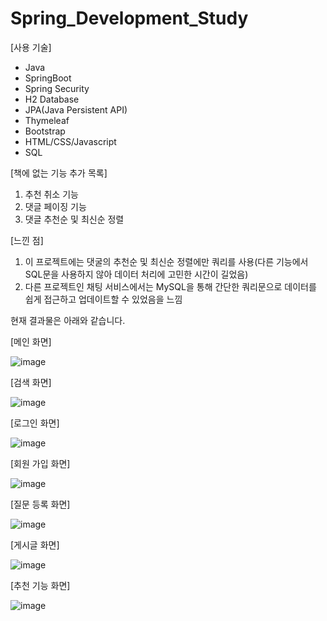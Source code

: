 # Spring_Development_Study

[사용 기술]
- Java  
- SpringBoot
- Spring Security
- H2 Database
- JPA(Java Persistent API)
- Thymeleaf
- Bootstrap
- HTML/CSS/Javascript
- SQL

[책에 없는 기능 추가 목록]
1. 추천 취소 기능
2. 댓글 페이징 기능
3. 댓글 추천순 및 최신순 정렬

[느낀 점]
1. 이 프로젝트에는 댓굴의 추천순 및 최신순 정렬에만 쿼리를 사용(다른 기능에서 SQL문을 사용하지 않아 데이터 처리에 고민한 시간이 길었음)
2. 다른 프로젝트인 채팅 서비스에서는 MySQL을 통해 간단한 쿼리문으로 데이터를 쉽게 접근하고 업데이트할 수 있었음을 느낌

현재 결과물은 아래와 같습니다.

[메인 화면]

![image](https://user-images.githubusercontent.com/101415950/178116317-29497199-aca2-4c43-94a7-ec509b8a441a.png)

[검색 화면]

![image](https://user-images.githubusercontent.com/101415950/178768455-ccef3edb-be59-484a-bf68-7cc5a7dffd4a.png)

[로그인 화면]

![image](https://user-images.githubusercontent.com/101415950/178768090-ea14d1be-0f72-4dde-9af6-65bbaaa4a452.png)

[회원 가입 화면]

![image](https://user-images.githubusercontent.com/101415950/178768219-1645a4d0-e4f8-455c-bc72-64baba83cf05.png)

[질문 등록 화면]

![image](https://user-images.githubusercontent.com/101415950/178768303-e4f87223-e5cc-4590-bce7-1e7616ae82ca.png)

[게시글 화면]

![image](https://user-images.githubusercontent.com/101415950/178768374-dd68873b-01c1-49ca-b24e-1d8ebf299525.png)

[추천 기능 화면]

![image](https://user-images.githubusercontent.com/101415950/178768537-7f459420-0aed-4ce8-98e5-e0a0d6eb1fb0.png)

